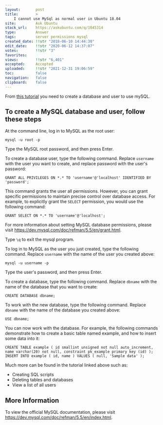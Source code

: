 ```yaml
---
layout:       post
title:        >
    I cannot use MySql as normal user in Ubuntu 18.04
site:         Ask Ubuntu
stack_url:    https://askubuntu.com/q/1045314
type:         Answer
tags:         server permissions mysql
created_date: !!str "2018-06-10 14:44:30"
edit_date:    !!str "2020-06-12 14:37:07"
votes:        !!str "3"
favorites:    
views:        !!str "6,401"
accepted:     Accepted
uploaded:     !!str "2021-12-31 19:06:59"
toc:          false
navigation:   false
clipboard:    false
---
```


From [this tutorial][1] you need to create a database and user to use mySQL.


## To create a MySQL database and user, follow these steps

At the command line, log in to MySQL as the root user:

``` 
mysql -u root -p

```

Type the MySQL root password, and then press Enter.

To create a database user, type the following command. Replace `username` with the user you want to create, and replace password with the user's password:

``` 
GRANT ALL PRIVILEGES ON *.* TO 'username'@'localhost' IDENTIFIED BY 'password';

```

This command grants the user all permissions. However, you can grant specific permissions to maintain precise control over database access. For example, to explicitly grant the `SELECT` permission, you would use the following command:

``` 
GRANT SELECT ON *.* TO 'username'@'localhost';

```

For more information about setting MySQL database permissions, please visit https://dev.mysql.com/doc/refman/5.5/en/grant.html.

Type `\q` to exit the mysql program.

To log in to MySQL as the user you just created, type the following command. Replace `username` with the name of the user you created above:

``` 
mysql -u username -p

```

Type the user's password, and then press Enter.

To create a database, type the following command. Replace `dbname` with the name of the database that you want to create:

``` 
CREATE DATABASE dbname;

```

To work with the new database, type the following command. Replace `dbname` with the name of the database you created above:

``` 
USE dbname;

```

You can now work with the database. For example, the following commands demonstrate how to create a basic table named example, and how to insert some data into it:

``` 
CREATE TABLE example ( id smallint unsigned not null auto_increment, name varchar(20) not null, constraint pk_example primary key (id) );
INSERT INTO example ( id, name ) VALUES ( null, 'Sample data' );

```

Much more can be found in the tutorial linked above such as:

- Creating SQL scripts
- Deleting tables and databases
- View a list of all users

## More Information

To view the official MySQL documentation, please visit https://dev.mysql.com/doc/refman/5.5/en/index.html.


  [1]: https://www.a2hosting.com/kb/developer-corner/mysql/managing-mysql-databases-and-users-from-the-command-line
